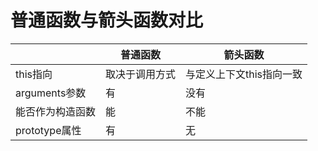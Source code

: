 # 普通函数与箭头函数对比

|                  | 普通函数       | 箭头函数                 |
| ---------------- | -------------- | ------------------------ |
| this指向         | 取决于调用方式 | 与定义上下文this指向一致 |
| arguments参数    | 有             | 没有                     |
| 能否作为构造函数 | 能             | 不能                     |
| prototype属性    | 有             | 无                       |

